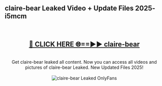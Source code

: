 <h2>claire-bear Leaked Video + Update Files 2025- i5mcm</h2>
<br>
<div align="center">
<h2><a href="https://libra.edu.pl?claire-bear" rel="nofollow">🔴 CLICK HERE 🌐==►► claire-bear</a></h2>
<br>
Get claire-bear leaked all content. Now you can access all videos and pictures of claire-bear Leaked. New Updated Files 2025!
<br>
<br>
<a href="https://libra.edu.pl?claire-bear" rel="nofollow" data-target="animated-image.originalLink"><img src="https://i.ibb.co.com/WyWwxjT/player-gif2.gif" alt="claire-bear Leaked OnlyFans" style="max-width: 100%; display: inline-block;" data-target="animated-image.originalImage"></a>
</div>
<br>